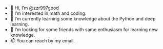 - 👋 Hi, I’m @zzr997good
- 👀 I’m interested in math and coding.
- 🌱 I’m currently learning some knowledge about the Python and deep learning.
- 💞️ I’m looking for some friends with same enthusiasm for learning new knowledge.
- 📫 You can reach by my email.

<!---
zzr997good/zzr997good is a ✨ special ✨ repository because its `README.md` (this file) appears on your GitHub profile.
You can click the Preview link to take a look at your changes.
--->
